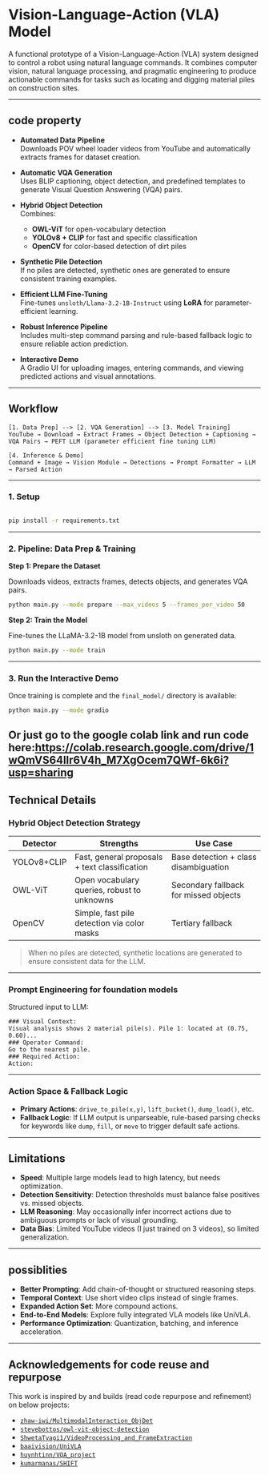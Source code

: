 
#  Vision-Language-Action (VLA) Model

A functional prototype of a Vision-Language-Action (VLA) system designed to control a robot using natural language commands. It combines computer vision, natural language processing, and pragmatic engineering to produce actionable commands for tasks such as locating and digging material piles on construction sites.

---

## code property

- **Automated Data Pipeline**  
  Downloads POV wheel loader videos from YouTube and automatically extracts frames for dataset creation.

- **Automatic VQA Generation**  
  Uses BLIP captioning, object detection, and predefined templates to generate Visual Question Answering (VQA) pairs.

- **Hybrid Object Detection**  
  Combines:
  - **OWL-ViT** for open-vocabulary detection  
  - **YOLOv8 + CLIP** for fast and specific classification  
  - **OpenCV** for color-based detection of dirt piles

- **Synthetic Pile Detection**  
  If no piles are detected, synthetic ones are generated to ensure consistent training examples.

- **Efficient LLM Fine-Tuning**  
  Fine-tunes `unsloth/Llama-3.2-1B-Instruct` using **LoRA** for parameter-efficient learning.

- **Robust Inference Pipeline**  
  Includes multi-step command parsing and rule-based fallback logic to ensure reliable action prediction.

- **Interactive Demo**  
  A Gradio UI for uploading images, entering commands, and viewing predicted actions and visual annotations.

---

## Workflow

```
[1. Data Prep] --> [2. VQA Generation] --> [3. Model Training]
YouTube → Download → Extract Frames → Object Detection + Captioning → VQA Pairs → PEFT LLM (parameter efficient fine tuning LLM)

[4. Inference & Demo]
Command + Image → Vision Module → Detections → Prompt Formatter → LLM → Parsed Action
```

---


### 1. Setup

```bash

pip install -r requirements.txt
```

---

### 2. Pipeline: Data Prep & Training

**Step 1: Prepare the Dataset**

Downloads videos, extracts frames, detects objects, and generates VQA pairs.

```bash
python main.py --mode prepare --max_videos 5 --frames_per_video 50
```

**Step 2: Train the Model**

Fine-tunes the LLaMA-3.2-1B model from unsloth on generated data.

```bash
python main.py --mode train
```

---

### 3. Run the Interactive Demo

Once training is complete and the `final_model/` directory is available:

```bash
python main.py --mode gradio
```
Or just go to the google colab link and run code here:https://colab.research.google.com/drive/1wQmVS64llr6V4h_M7XgOcem7QWf-6k6i?usp=sharing
---

## Technical Details

### Hybrid Object Detection Strategy

| Detector     | Strengths                                   | Use Case                              |
|--------------|---------------------------------------------|----------------------------------------|
| YOLOv8+CLIP  | Fast, general proposals + text classification | Base detection + class disambiguation |
| OWL-ViT      | Open vocabulary queries, robust to unknowns | Secondary fallback for missed objects |
| OpenCV       | Simple, fast pile detection via color masks | Tertiary fallback                     |

> When no piles are detected, synthetic locations are generated to ensure consistent data for the LLM.

---

### Prompt Engineering for foundation models

Structured input to LLM:

```text
### Visual Context:
Visual analysis shows 2 material pile(s). Pile 1: located at (0.75, 0.60)...
### Operator Command:
Go to the nearest pile.
### Required Action:
Action:
```

---

### Action Space & Fallback Logic

- **Primary Actions**: `drive_to_pile(x,y)`, `lift_bucket()`, `dump_load()`, etc.
- **Fallback Logic**: If LLM output is unparseable, rule-based parsing checks for keywords like `dump`, `fill`, or `move` to trigger default safe actions.

---

## Limitations

- **Speed**: Multiple large models lead to high latency, but needs optimization.
- **Detection Sensitivity**: Detection thresholds must balance false positives vs. missed objects.
- **LLM Reasoning**: May occasionally infer incorrect actions due to ambiguous prompts or lack of visual grounding.
- **Data Bias**: Limited YouTube videos (I just trained on 3 videos), so limited generalization.

---

## possiblities

- **Better Prompting**: Add chain-of-thought or structured reasoning steps.
- **Temporal Context**: Use short video clips instead of single frames.
- **Expanded Action Set**: More compound actions.
- **End-to-End Models**: Explore fully integrated VLA models like UniVLA.
- **Performance Optimization**: Quantization, batching, and inference acceleration.

---

## Acknowledgements for code reuse and repurpose

This work is inspired by and builds (read code repurpose and refinement) on below projects:

- [`zhaw-iwi/MultimodalInteraction_ObjDet`](https://github.com/zhaw-iwi/MultimodalInteraction_ObjDet)
- [`stevebottos/owl-vit-object-detection`](https://github.com/stevebottos/owl-vit-object-detection)
- [`ShwetaTyagi1/VideoProcessing_and_FrameExtraction`](https://github.com/ShwetaTyagi1/VideoProcessing_and_FrameExtraction)
- [`baaivision/UniVLA`](https://github.com/baaivision/UniVLA)
- [`huynhtinn/VQA_project`](https://github.com/huynhtinn/VQA_project)
- [`kumarmanas/SHIFT`](https://github.com/kumarmanas/SHIFT)


